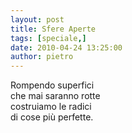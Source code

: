 ```yaml
---
layout: post
title: Sfere Aperte
tags: [speciale,]
date: 2010-04-24 13:25:00
author: pietro
---
```

Rompendo superfici<br/>che mai saranno rotte<br/>costruiamo le radici<br/>di cose più perfette.

